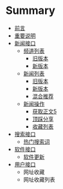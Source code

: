 # Summary

* [前言](README.md)
* [重要说明](summarymd.md)
* [新闻接口](xin_wen_jie_kou.md)
   * [频道列表](pin_dao_lie_biao.md)
       * [旧版本](findInfoCateN.md)
       * [新版本](findInfoCateN5.md)
   * [新闻列表](xin_wen_lie_biao.md)
       * [旧版本](findInfoNByCoid.md)
       * [新版本](findInfoNByCoid5.md)
       * [混合推荐](findInfoNByCoidN.md)
   * [新闻操作](xin_wen_cao_zuo.md)
       * [获取正文5](getContentService5.md)
       * [顶踩分享](upDownOper.md)
       * [收藏列表](getCollectedList.md)
* [搜索接口](search.md)
   * [热门搜索词](getHotWordsList.md)
* [软件接口](ruan_jian_jie_kou.md)
   * [软件更新](softUpdate.md)
* [用户接口](user.md)
   * 网址收藏
   * 网址收藏列表

